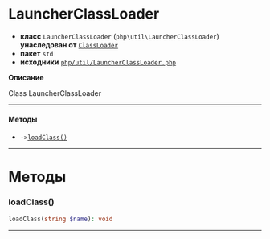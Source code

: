 # LauncherClassLoader

- **класс** `LauncherClassLoader` (`php\util\LauncherClassLoader`) **унаследован от** [`ClassLoader`](https://github.com/jphp-compiler/jphp/blob/master/jphp-runtime/api-docs/classes/php/lang/ClassLoader.ru.md)
- **пакет** `std`
- **исходники** [`php/util/LauncherClassLoader.php`](./src/main/resources/JPHP-INF/sdk/php/util/LauncherClassLoader.php)

**Описание**

Class LauncherClassLoader

---

#### Методы

- `->`[`loadClass()`](#method-loadclass)

---
# Методы

<a name="method-loadclass"></a>

### loadClass()
```php
loadClass(string $name): void
```

---
